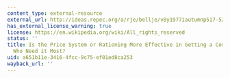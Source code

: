 ```yaml
---
content_type: external-resource
external_url: http://ideas.repec.org/a/rje/bellje/v8y1977iautumnp517-524.html
has_external_license_warning: true
license: https://en.wikipedia.org/wiki/All_rights_reserved
status: ''
title: Is the Price System or Rationing More Effective in Getting a Commodity to Those
  Who Need it Most?
uid: a651b11e-3416-4fcc-9c75-ef01ed8ca253
wayback_url: ''
---
```

